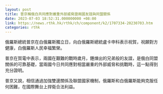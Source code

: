 ```yaml
---
layout: post
title: 普京稱俄白共同應對嚴重外部威脅證兩國友誼與同盟關係
date: 2023-07-03 18:52:31.000000000 +08:00
link: https://news.rthk.hk/rthk/ch/component/k2/1707334-20230703.htm
categories: rthk
---
```


俄羅斯總統普京在白俄羅斯獨立日，向白俄羅斯總統盧卡申科表示祝賀，祝願對方健康，白俄羅斯人民幸福繁榮。

普京在賀電中表示，兩國在艱難的戰時歲月，錘煉出的兄弟般的友誼，是俄白同盟關係的可靠基礎，當兩國今日共同應對相當嚴重的外部威脅和挑戰時，這一點得到充分證明。

普京又說，相信通過加強雙邊關係及聯盟國家機制，俄羅斯和白俄羅斯能夠克服任何困難，在國際舞台上捍衛合法利益。
